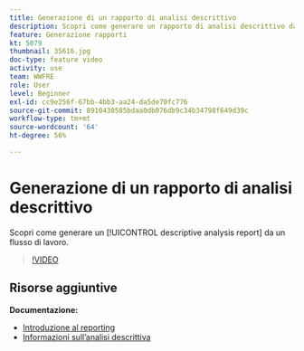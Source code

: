 ```yaml
---
title: Generazione di un rapporto di analisi descrittivo
description: Scopri come generare un rapporto di analisi descrittivo da un flusso di lavoro in Adobe Campaign Classic.
feature: Generazione rapporti
kt: 5079
thumbnail: 35616.jpg
doc-type: feature video
activity: use
team: WWFRE
role: User
level: Beginner
exl-id: cc9e256f-67bb-4bb3-aa24-da5de70fc776
source-git-commit: 8910430585bdaa0db076db9c34b34798f649d39c
workflow-type: tm+mt
source-wordcount: '64'
ht-degree: 56%

---
```


# Generazione di un rapporto di analisi descrittivo

Scopri come generare un [!UICONTROL descriptive analysis report] da un flusso di lavoro.

>[!VIDEO](https://video.tv.adobe.com/v/35616?quality=12)

## Risorse aggiuntive

**Documentazione:**

* [Introduzione al reporting](https://experienceleague.adobe.com/docs/campaign-classic/using/reporting/reporting-in-adobe-campaign/about-adobe-campaign-reporting-tools.html?lang=en)
* [Informazioni sull’analisi descrittiva](https://experienceleague.adobe.com/docs/campaign-classic/using/reporting/analyzing-populations/about-descriptive-analysis.html?lang=en)
